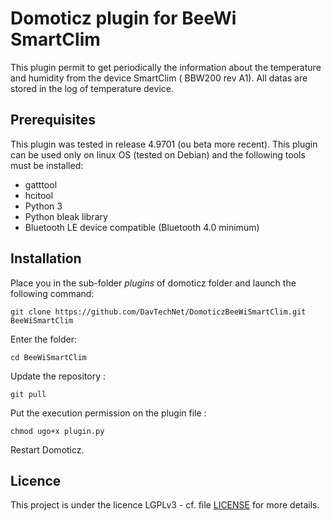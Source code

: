 # Domoticz plugin for BeeWi SmartClim

This plugin permit to get periodically the information about the temperature and humidity from the device SmartClim (
BBW200 rev A1). All datas are stored in the log of temperature device.

## Prerequisites

This plugin was tested in release 4.9701 (ou beta more recent).
This plugin can be used only on linux OS (tested on Debian) and the following tools must be installed:

* gatttool
* hcitool
* Python 3
* Python bleak library
* Bluetooth LE device compatible (Bluetooth 4.0 minimum)

## Installation

Place you in the sub-folder *plugins* of domoticz folder and launch the following command:

```
git clone https://github.com/DavTechNet/DomoticzBeeWiSmartClim.git BeeWiSmartClim
```

Enter the folder:

```
cd BeeWiSmartClim
```

Update the repository :

```
git pull
```

Put the execution permission on the plugin file :

```
chmod ugo+x plugin.py
```

Restart Domoticz.

## Licence

This project is under the licence LGPLv3 - cf. file [LICENSE](LICENSE) for more details.

